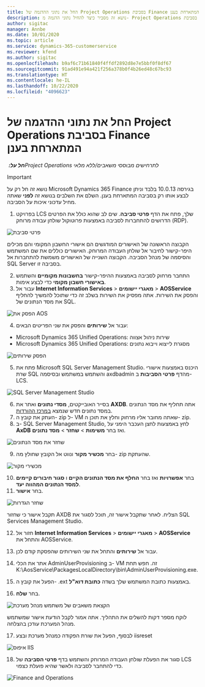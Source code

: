 ```yaml
---
title: החל את נתוני ההדגמה של Project Operations בסביבת Finance המתארחת בענן
description: נושא זה מסביר כיצד להחיל נתוני הדגמה מ- Project Operations בסביבת Dynamics 365 Finance המתארחת בענן.
author: sigitac
manager: Annbe
ms.date: 10/01/2020
ms.topic: article
ms.service: dynamics-365-customerservice
ms.reviewer: kfend
ms.author: sigitac
ms.openlocfilehash: b9af6c71b61840f4ffdf2892d8e7e5bbf0f8df67
ms.sourcegitcommit: 91ad491e94a421f256a378b0f4b26ed48c67bc93
ms.translationtype: HT
ms.contentlocale: he-IL
ms.lasthandoff: 10/22/2020
ms.locfileid: "4096623"
---
```

# <a name="apply-project-operations-demo-data-to-a-finance-cloud-hosted-environment"></a>החל את נתוני ההדגמה של Project Operations בסביבת Finance המתארחת בענן

_**חל על:** ‏Project Operations לתרחישים מבוססי משאבים/ללא מלאי_

> [!IMPORTANT]
> נושא זה חל רק על Microsoft Dynamics 365 Finance בגירסה 10.0.13 בלבד וניתן לבצע אותו רק בסביבה המתארחת בענן. השלם את השלבים בנושא זה **לפני** שאתה מחיל עדכוני איכות על הסביבה.

1. בפרויקט LCS שלך, פתח את הדף **פרטי סביבה**. שים לב שהוא כולל את הפרטים הדרושים להתחברות לסביבה באמצעות פרוטוקול שולחן עבודה מרוחק (RDP).

![פרטי סביבת ](./media/1EnvironmentDetails.png)

הקבוצה הראשונה של האישורים המודגשים הם אישורי החשבון המקומי והם מכילים היפר-קישור לחיבור אל שולחן העבודה המרוחק. האישורים כוללים את שם המשתמש והסיסמה של מנהל הסביבה. הקבוצה השנייה של האישורים משמשת להתחברות אל SQL Server בסביבה זו.

2. התחבר מרחוק לסביבה באמצעות ההיפר-קישור **בחשבונות מקומיים** והשתמש **באישורי חשבון מקומי** כדי לבצע אימות.
3. עבור אל **Internet Information Services** > **מאגרי יישומים** > **AOSService** והפסק את השירות. אתה מפסיק את השירות בשלב זה כדי שתוכל להמשיך להחליף את מסד הנתונים של SQL.

![הפסק את AOS](./media/2StopAOS.png)

4. עבור אל **שירותים** והפסק את שני הפריטים הבאים:

- Microsoft Dynamics 365 Unified Operations: שירות ניהול אצווה
- Microsoft Dynamics 365 Unified Operations: מסגרת לייצוא וייבוא נתונים

![הפסק שירותים](./media/3StopServices.png)

5. פתח את Microsoft SQL Server Management Studio. היכנס באמצעות אישורי שרת SQL והשתמש במשתמש ובסיסמה axdbadmin מהדף **פרטי הסביבות** ב- LCS.

![SQL Server Management Studio](./media/4SSMS.png)

6. בסייר האובייקטים, **מסדי נתונים** ואתר את **AXDB**. אתה תחליף את מסד הנתונים במסד נתונים חדש שנמצא [במרכז ההורדות](https://download.microsoft.com/download/1/a/3/1a314bd2-b082-4a87-abdc-1ba26c92b63d/ProjOpsDemoDataFOGARelease.zip). 
7. העתק את קובץ ה- zip ל- VM שאתה מחובר אליו מרחוק וחלץ את תוכן ה- zip.
8. ב- SQL Server Management Studio, לחץ באמצעות לחצן העכבר הימני על **AxDB** ואז בחר **משימות** > **שחזר** > **מסד נתונים**.

![שחזר את מסד הנתונים](./media/5RestoreDatabase.png)

9. בחר **מכשיר מקור** ונווט אל הקובץ שחולץ מה- zip שהעתקת.

![מכשירי מקור](./media/6SourceDevice.png)

10. בחר **אפשרויות** ואז בחר **החלף את מסד הנתונים הקיים** ו **סגור חיבורים קיימים למסד הנתונים המהווה יעד**. 
11. בחר **אישור**.

![שחזר הגדרות](./media/7RestoreSetting.png)

תקבל אישור כי שחזור AXDB הצליח. לאחר שתקבל אישור זה, תוכל לסגור את SQL Services Management Studio.

12. חזור אל **Internet Information Services** > **מאגרי יישומים** > **AOSService** והתחל את AOSService.
13. עבור אל **שירותים** והתחל את שני השירותים שהפסקת קודם לכן.

14. אתר את הכלי AdminUserProvisioning ב- VM זה. חפש תחת K:\AosService\PackagesLocalDirectory\bin\AdminUserProvisioning.exe.
15. הפעל את קובץ ה- ‎.ext באמצעות כתובת המשתמש שלך בשדה **כתובת דוא"ל**. 
16. בחר **שלח**.

![הקצאת משאבים של משתמש מנהל מערכת](./media/8AdminUserProvisioning.png)

לוקח מספר דקות להשלים את התהליך. אתה אמור לקבל הודעת אישור שמשתמש מנהל המערכת עודכן בהצלחה.

17. לבסוף, הפעל את שורת הפקודה כמנהל מערכת ובצע iisreset

![איפוס IIS](./media/9IISReset.png)

18. סגור את הפעלת שולחן העבודה המרוחק והשתמש בדף **פרטי הסביבה** של LCS כדי להתחבר לסביבה ולאשר שהיא פועלת כצפוי.

![Finance and Operations](./media/10FinanceAndOperations.png)
